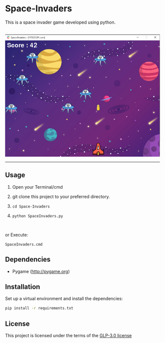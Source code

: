 # Space-Invaders
This is a space invader game developed using python.  
<br/>

![Screenshot](img/screenshot.png "Screen1")

__________________________________________________________________________




## Usage

1. Open your Terminal/cmd

2. git clone this project to your preferred directory.

3. `cd Space-Invaders`

4. `python SpaceInvaders.py`

<br/>

or Execute:


```
SpaceInvaders.cmd
```

## Dependencies

- Pygame (http://pygame.org)

## Installation
Set up a virtual environment and install the dependencies:
```sh
pip install -r requirements.txt
```

## License
This project is licensed under the terms of the [GLP-3.0 license](https://github.com/yyscoop/Space-Invaders/blob/master/LICENSE)
